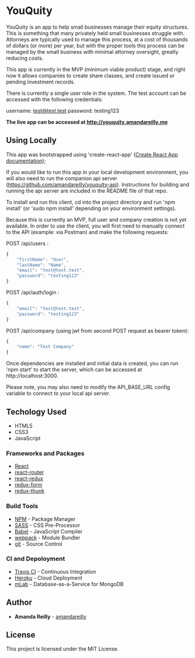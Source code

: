 # YouQuity

YouQuity is an app to help small businesses manage their equity structures.  This is something that many privately held small businesses struggle with.  Attorneys are typically used to manage this process, at a cost of thousands of dollars (or more) per year, but with the proper tools this process can be managed by the small business with minimal attorney oversight, greatly reducing costs.

This app is currently in the MVP (minimum viable product) stage, and right now it allows companies to create share classes, and create issued or pending investment records.

There is currently a single user role in the system.  The test account can be accessed with the following credentials:

username: test@test.test
password: testing123

**The live app can be accessed at http://youquity.amandareilly.me**

## Using Locally
This app was bootstrapped using 'create-react-app' ([Create React App documentation](https://facebook.github.io/create-react-app/docs/getting-started));

If you would like to run this app in your local development environment, you will also need to run the companion api server (https://github.com/amandareilly/youquity-api).  Instructions for building and running the api server are included in the README file of that repo.

To install and run this client, cd into the project directory and run 'npm install' (or 'sudo npm install' depending on your environment settings).

Because this is currently an MVP, full user and company creation is not yet available.  In order to use the client, you will first need to manually connect to the API (example: via Postman) and make the following requests:

POST /api/users :
```javascript
{
    "firstName": "User",
    "lastName": "Name",
    "email": "test@test.test",
    "password": "testing123"
}
```

POST /api/auth/login :
```javascript
{
    "email": "test@test.test",
    "password": "testing123"
}
```

POST /api/company (using jwt from second POST request as bearer token):
```javascript
{
    "name": "Test Company"
}
```

Once dependencies are installed and initial data is created, you can run 'npm start' to start the server, which can be accessed at http://localhost:3000.

Please note, you may also need to modify the API_BASE_URL config variable to connect to your local api server.


## Techology Used

* HTML5
* CSS3
* JavaScript

### Frameworks and Packages

* [React](https://reactjs.org/)
* [react-router](https://www.npmjs.com/package/react-router)
* [react-redux](https://www.npmjs.com/package/react-redux)
* [redux-form](https://www.npmjs.com/package/redux-form)
* [redux-thunk](https://www.npmjs.com/package/redux-thunk)

### Build Tools

* [NPM](https://www.npmjs.com/) - Package Manager
* [SASS](https://sass-lang.com/) - CSS Pre-Processor
* [Babel](https://babeljs.io/) - JavaScript Compiler
* [webpack](https://webpack.js.org/) - Module Bundler
* [git](https://git-scm.com/) - Source Control

### CI and Depoloyment

* [Travis CI](https://travis-ci.org/) - Continuous Integration
* [Heroku](https://www.heroku.com) - Cloud Deployment
* [mLab](https://mlab.com) - Database-as-a-Service for MongoDB

## Author

* **Amanda Reilly** - [amandareilly](https://github.com/amandareilly)

## License

This project is licensed under the MIT License.
